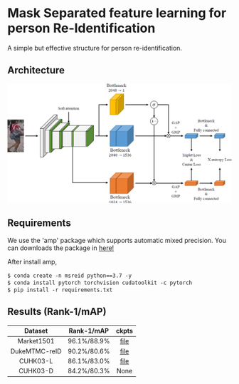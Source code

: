 # Mask Separated feature learning for person Re-Identification

A simple but effective structure for person re-identification.


## Architecture
<img src="image/architecture.png" width="900">

## Requirements
We use the 'amp' package which supports automatic mixed precision. You can downloads the package in [here!](https://github.com/NVIDIA/apex)

After install amp, 
```
$ conda create -n msreid python==3.7 -y
$ conda install pytorch torchvision cudatoolkit -c pytorch
$ pip install -r requirements.txt
```


## Results (Rank-1/mAP)

|    Dataset    | Rank-1/mAP  | ckpts  |
| :-----------: | :---------: | :----: |
|  Market1501   | 96.1%/88.9% |  [file](https://www.dropbox.com/s/98v7d4cy5n17qt9/market1501_ALM_resnet50_model_best.pth.tar?dl=0)  |
| DukeMTMC-reID | 90.2%/80.6% |  [file](https://www.dropbox.com/s/x0dt1n2q3aljqcn/dukemtmc_ALM_resnet50_model_best.pth.tar?dl=0)  |
|   CUHK03-L    | 86.1%/83.0% |  [file](https://www.dropbox.com/s/ur4es2ngbs5bh3s/cuhk_L_ALM_resnet50_model_best.pth.tar?dl=0)  |
|   CUHK03-D    | 84.2%/80.3% |  None  |

